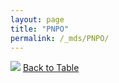 ```yaml
---
layout: page
title: "PNPO"
permalink: /_mds/PNPO/
---
```


![](../../alns_9.28.22/aln_5HSAA082032_0.980.png?raw=true
)
[Back to Table](../../display)
